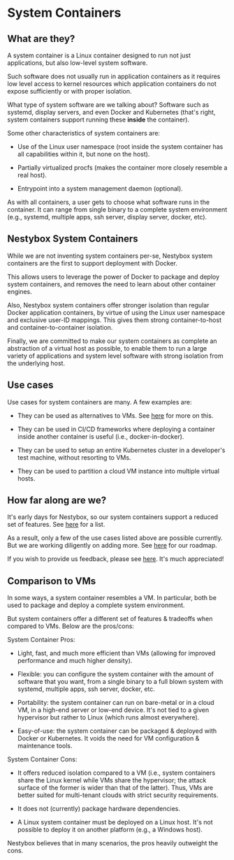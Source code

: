 System Containers
=================

## What are they?

A system container is a Linux container designed to run not just
applications, but also low-level system software.

Such software does not usually run in application containers as it
requires low level access to kernel resources which application
containers do not expose sufficiently or with proper isolation.

What type of system software are we talking about? Software such as
systemd, display servers, and even Docker and Kubernetes (that's
right, system containers support running these **inside** the
container).

Some other characteristics of system containers are:

* Use of the Linux user namespace (root inside the system container
  has all capabilities within it, but none on the host).

* Partially virtualized procfs (makes the container more closely
  resemble a real host).

* Entrypoint into a system management daemon (optional).


As with all containers, a user gets to choose what software runs in
the container. It can range from single binary to a complete system
environment (e.g., systemd, multiple apps, ssh server, display server,
docker, etc).

## Nestybox System Containers

While we are not inventing system containers per-se, Nestybox system
containers are the first to support deployment with Docker.

This allows users to leverage the power of Docker to package and deploy
system containers, and removes the need to learn about other container
engines.

Also, Nestybox system containers offer stronger isolation than
regular Docker application containers, by virtue of using the Linux
user namespace and exclusive user-ID mappings. This gives them strong
container-to-host and container-to-container isolation.

Finally, we are committed to make our system containers as complete an
abstraction of a virtual host as possible, to enable them to run a
large variety of applications and system level software with strong
isolation from the underlying host.

## Use cases

Use cases for system containers are many. A few examples are:

* They can be used as alternatives to VMs. See
  [here](#comparison-to-VMs) for more on this.

* They can be used in CI/CD frameworks where deploying a container
  inside another container is useful (i.e., docker-in-docker).

* They can be used to setup an entire Kubernetes cluster in a
  developer's test machine, without resorting to VMs.

* They can be used to partition a cloud VM instance into multiple
  virtual hosts.

## How far along are we?

It's early days for Nestybox, so our system containers support a
reduced set of features. See [here](../README.md#Features) for a
list.

As a result, only a few of the use cases listed above are possible
currently. But we are working diligently on adding more.
See [here](../README.md#Roadmap) for our roadmap.

If you wish to provide us feedback, please see [here](../README.md#Feedback).
It's much appreciated!

## Comparison to VMs

In some ways, a system container resembles a VM. In particular, both
be used to package and deploy a complete system environment.

But system containers offer a different set of features & tradeoffs
when compared to VMs. Below are the pros/cons:

System Container Pros:

* Light, fast, and much more efficient than VMs (allowing for improved
  performance and much higher density).

* Flexible: you can configure the system container with the amount of
  software that you want, from a single binary to a full blown system
  with systemd, multiple apps, ssh server, docker, etc.

* Portability: the system container can run on bare-metal or in a
  cloud VM, in a high-end server or low-end device. It's not tied to a
  given hypervisor but rather to Linux (which runs almost everywhere).

* Easy-of-use: the system container can be packaged & deployed with
  Docker or Kubernetes. It voids the need for VM configuration &
  maintenance tools.

System Container Cons:

* It offers reduced isolation compared to a VM (i.e., system
  containers share the Linux kernel while VMs share the hypervisor;
  the attack surface of the former is wider than that of the latter).
  Thus, VMs are better suited for multi-tenant clouds with strict
  security requirements.

* It does not (currently) package hardware dependencies.

* A Linux system container must be deployed on a Linux host. It's not
  possible to deploy it on another platform (e.g., a Windows host).


Nestybox believes that in many scenarios, the pros heavily outweight
the cons.
